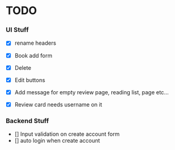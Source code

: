 
# TODO

### UI Stuff
- [x] rename headers
- [x] Book add form
- [x] Delete
- [x] Edit buttons
- [x] Add message for empty review page, reading list, page etc...
- [x] Review card needs username on it
 


### Backend Stuff
- [] Input validation on create account form
- [] auto login when create account